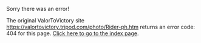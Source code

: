 

Sorry there was an error!

The original ValorToVictory site https://valortovictory.tripod.com/photo/Rider-ph.htm returns an error code: 404 for this page. [Click here to go to the index page](../index.md).
